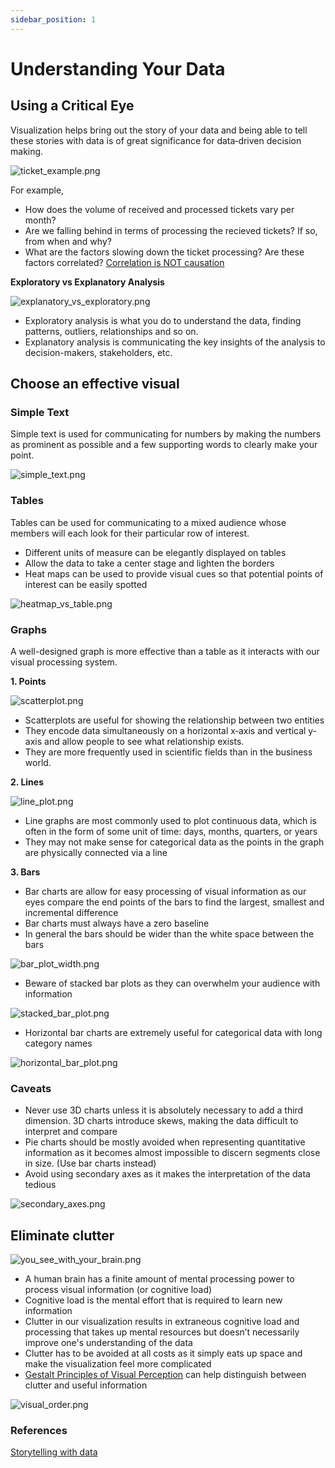 ```yaml
---
sidebar_position: 1
---
```


# Understanding Your Data

## Using a Critical Eye

Visualization helps bring out the story of your data and being able to tell these stories with data is of great significance for data‐driven decision making.

<div style={{textAlign:"center",height:"90%",width:"90%"}}>

![ticket_example.png](./assets/ticket_example.png)

</div>

For example,

- How does the volume of received and processed tickets vary per month?
- Are we falling behind in terms of processing the recieved tickets? If so, from when and why?
- What are the factors slowing down the ticket processing? Are these factors correlated? [Correlation is NOT causation](https://www.youtube.com/watch?v=ROpbdO-gRUo)

**Exploratory vs Explanatory Analysis**

<div style={{textAlign:"center",height:"50%",width:"50%"}}>

![explanatory_vs_exploratory.png](./assets/explanatory_vs_exploratory.png)

</div>

- Exploratory analysis is what you do to understand the data, finding patterns, outliers, relationships and so on.
- Explanatory analysis is communicating the key insights of the analysis to decision-makers, stakeholders, etc.

## Choose an effective visual

### **Simple Text**

Simple text is used for communicating for numbers by making the numbers as prominent as possible and a few supporting words to clearly make your point.

<div style={{textAlign:"center",height:"25%",width:"25%"}}>

![simple_text.png](./assets/simple_text.png)

</div>

### **Tables**

Tables can be used for communicating to a mixed audience whose members will each look for their particular row of interest.

- Different units of measure can be elegantly displayed on tables
- Allow the data to take a center stage and lighten the borders
- Heat maps can be used to provide visual cues so that potential points of interest can be easily spotted

<div style={{textAlign:"center",height:"55%",width:"55%"}}>

![heatmap_vs_table.png](./assets/heatmap_vs_table.png)

</div>

### **Graphs**

A well-designed graph is more effective than a table as it interacts with our visual processing system.

**1. Points**

<div style={{textAlign:"center",height:"45%",width:"45%"}}>

![scatterplot.png](./assets/scatterplot.png)

</div>

- Scatterplots are useful for showing the relationship between two entities
- They encode data simultaneously on a horizontal x‐axis and vertical y‐axis and allow people to see what relationship exists.
- They are more frequently used in scientific fields than in the business world.

**2. Lines**

<div style={{textAlign:"center",height:"45%",width:"45%"}}>

![line_plot.png](./assets/line_plot.png)

</div>

- Line graphs are most commonly used to plot continuous data, which is often in the form of some unit of time: days, months, quarters, or years
- They may not make sense for categorical data as the points in the graph are physically connected via a line

**3. Bars**

- Bar charts are allow for easy processing of visual information as our eyes compare the end points of the bars to find the largest, smallest and incremental difference
- Bar charts must always have a zero baseline
- In general the bars should be wider than the white space between the bars

<div style={{textAlign:"center",height:"60%",width:"60%"}}>

![bar_plot_width.png](./assets/bar_plot_width.png)

</div>

- Beware of stacked bar plots as they can overwhelm your audience with information

<div style={{textAlign:"center",height:"60%",width:"60%"}}>

![stacked_bar_plot.png](./assets/stacked_bar_plot.png)

</div>

- Horizontal bar charts are extremely useful for categorical data with long category names

<div style={{textAlign:"center",height:"70%",width:"70%"}}>

![horizontal_bar_plot.png](./assets/horizontal_bar_plot.png)

</div>

### **Caveats**

- Never use 3D charts unless it is absolutely necessary to add a third dimension. 3D charts introduce skews, making the data difficult to interpret and compare
- Pie charts should be mostly avoided when representing quantitative information as it becomes almost impossible to discern segments close in size. (Use bar charts instead)
- Avoid using secondary axes as it makes the interpretation of the data tedious

<div style={{textAlign:"center",height:"70%",width:"70%"}}>

![secondary_axes.png](./assets/secondary_axes.png)

</div>

## Eliminate clutter

<div style={{textAlign:"center",height:"50%",width:"50%"}}>

![you_see_with_your_brain.png](./assets/you_see_with_your_brain.png)

</div>

- A human brain has a finite amount of mental processing power to process visual information (or cognitive load)
- Cognitive load is the mental effort that is required to learn new information
- Clutter in our visualization results in extraneous cognitive load and processing that takes up mental resources but doesn’t necessarily improve one's understanding of the data
- Clutter has to be avoided at all costs as it simply eats up space and make the visualization feel more complicated
- [Gestalt Principles of Visual Perception](https://excelcharts.com/data-visualization-excel-users/gestalt-laws/) can help distinguish between clutter and useful information

<div style={{textAlign:"center",height:"75%",width:"75%"}}>

![visual_order.png](./assets/visual_order.png)

</div>

### References

[Storytelling with data](https://www.storytellingwithdata.com/books)
